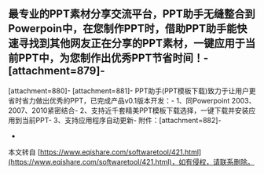 最专业的PPT素材分享交流平台，PPT助手无缝整合到Powerpoin中，在您制作PPT时，借助PPT助手能快速寻找到其他网友正在分享的PPT素材，一键应用于当前PPT中，为您制作出优秀PPT节省时间！-
\[attachment=879\]-
-
\[attachment=880\]-
\[attachment=881\]-
PPT助手(PPT模板下载)致力于让用户更省时省力做出优秀的PPT，已完成产品v0.1版本开发：-
1、同Powerpoint 2003、2007、2010紧密结合-
2、支持近千套精美PPT模板下载选择，一键下载并安装应用到当前PPT-
3、支持应用程序自动更新-
附件：\[attachment=882\]-

-

本文转自 [https://www.eqishare.com/softwaretool/421.html](https://www.eqishare.com/softwaretool/421.html)，如有侵权，请联系删除。
